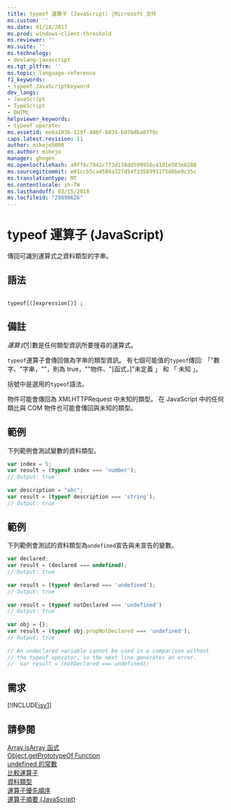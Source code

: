 ```yaml
---
title: typeof 運算子 (JavaScript) |Microsoft 文件
ms.custom: ''
ms.date: 01/18/2017
ms.prod: windows-client-threshold
ms.reviewer: ''
ms.suite: ''
ms.technology:
- devlang-javascript
ms.tgt_pltfrm: ''
ms.topic: language-reference
f1_keywords:
- typeof_JavaScriptKeyword
dev_langs:
- JavaScript
- TypeScript
- DHTML
helpviewer_keywords:
- typeof operator
ms.assetid: ee8a1036-119f-486f-b034-b07bdba87f0c
caps.latest.revision: 11
author: mikejo5000
ms.author: mikejo
manager: ghogen
ms.openlocfilehash: a9ff8c7942c773d138dd599956c41d1e583e6288
ms.sourcegitcommit: e01ccb5ca4504a327d54f33589911f5d8be9c35c
ms.translationtype: MT
ms.contentlocale: zh-TW
ms.lasthandoff: 03/15/2018
ms.locfileid: "29899626"
---
```

# <a name="typeof-operator-javascript"></a>typeof 運算子 (JavaScript)
傳回可識別運算式之資料類型的字串。  
  
## <a name="syntax"></a>語法  
  
```  
  
typeof[(]expression[)] ;  
```  
  
## <a name="remarks"></a>備註  
 *運算式*引數是任何類型資訊所要搜尋的運算式。  
  
 `typeof`運算子會傳回做為字串的類型資訊。 有七個可能值的`typeof`傳回: 「"數字、"字串，""，則為 true，""物件、"[函式，]"未定義 」 和 「 未知 」。  
  
 括號中是選用的`typeof`語法。  

 物件可能會傳回為 XMLHTTPRequest 中未知的類型。 在 JavaScript 中的任何類比與 COM 物件也可能會傳回與未知的類型。
  
## <a name="example"></a>範例  
 下列範例會測試變數的資料類型。  
  
```JavaScript  
var index = 5;  
var result = (typeof index === 'number');  
// Output: true  
  
var description = "abc";  
var result = (typeof description === 'string');  
// Output: true  
```  
  
## <a name="example"></a>範例  
 下列範例會測試的資料類型為`undefined`宣告與未宣告的變數。  
  
```JavaScript  
var declared;  
var result = (declared === undefined);  
// Output: true  
  
var result = (typeof declared === 'undefined');  
// Output: true  
  
var result = (typeof notDeclared === 'undefined')  
// Output: true  
  
var obj = {};  
var result = (typeof obj.propNotDeclared === 'undefined');  
// Output: true  
  
// An undeclared variable cannot be used in a comparison without  
// the typeof operator, so the next line generates an error.  
//  var result = (notDeclared === undefined);  
```  
  
## <a name="requirements"></a>需求  
 [!INCLUDE[jsv1](../../javascript/misc/includes/jsv1-md.md)]  
  
## <a name="see-also"></a>請參閱  
 [Array.isArray 函式](../../javascript/reference/array-isarray-function-javascript.md)   
 [Object.getPrototypeOf Function](../../javascript/reference/object-getprototypeof-function-javascript.md)   
 [undefined 的常數](../../javascript/reference/undefined-constant-javascript.md)   
 [比較運算子](../../javascript/reference/comparison-operators-javascript.md)   
 [資料類型](../../javascript/data-types-javascript.md)   
 [運算子優先順序](../../javascript/operator-subtractprecedence-javascript.md)   
 [運算子摘要 (JavaScript)](../../javascript/misc/operator-subtractsummary-javascript.md)